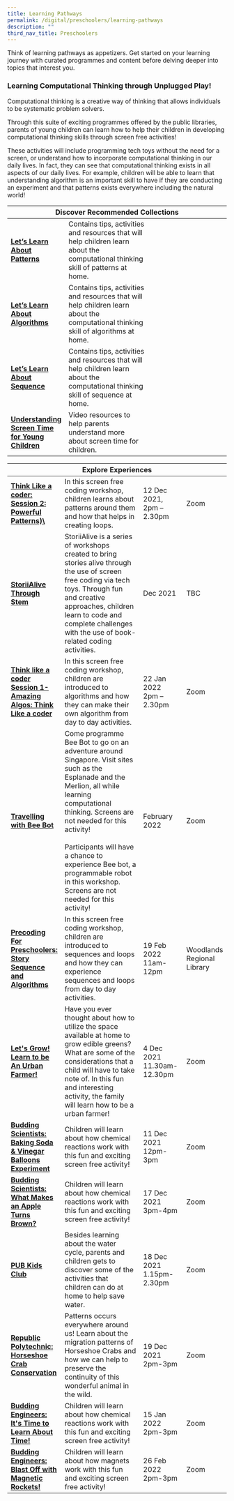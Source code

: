 ```yaml
---
title: Learning Pathways
permalink: /digital/preschoolers/learning-pathways
description: ""
third_nav_title: Preschoolers
---
```

Think of learning pathways as appetizers. Get started on your learning journey with curated programmes and content before delving deeper into topics that interest you.
<h3 class="has-text-indigo"><b> Learning Computational Thinking through Unplugged Play!</b></h3>

Computational thinking is a creative way of thinking that allows individuals to be systematic problem solvers. 

Through this suite of exciting programmes offered by the public libraries, parents of young children can learn how to help their children in developing computational thinking skills through screen free activities! 

These activities will include programming tech toys without the need for a screen, or understand how to incorporate computational thinking in our daily lives. In fact, they can see that computational thinking exists in all aspects of our daily lives.  For example, children will be able to learn that understanding algorithm is an important skill to have if they are conducting an experiment and that patterns exists everywhere including the natural world!

<div class="horizontal-scroll margin--bottom--lg">
  <table class="generic-table">
    <thead>
      <tr>
        <th colspan="4" class="is-uppercase has-weight-normal has-text-indigo">Discover Recommended Collections</th>
      </tr>
    </thead>
    <tbody>
      <tr>
        <td style="width: 20%;"><a href="/digital/preschoolers/learning-packages" target="_blank" class="has-text-indigo"><b> Let’s Learn About Patterns </b></a></td>
        <td style="width: 40%;">Contains tips, activities and resources that will help children learn about the computational thinking skill of patterns at home.</td>
        <td style="width: 20%;"></td>
        <td style="width: 20%;"></td>
      </tr>
      <tr>
        <td><a href="/digital/preschoolers/learning-packages" target="_blank" class="has-text-indigo"><b>Let’s Learn About Algorithms</b></a></td>
        <td>Contains tips, activities and resources that will help children learn about the computational thinking skill of algorithms at home.</td>
        <td> </td>
        <td> </td>
      </tr>
<tr>
        <td><a href="/digital/preschoolers/learning-packages" target="_blank" class="has-text-indigo"><b>Let’s Learn About Sequence</b></a></td>
        <td>Contains tips, activities and resources that will help children learn about the computational thinking skill of sequence at home.</td>
        <td> </td>
        <td> </td>
      </tr>
<tr>
        <td><a href="/digital/preschoolers/content" target="_blank" class="has-text-indigo"><b>Understanding Screen Time for Young Children</b></a></td>
        <td>Video resources to help parents understand more about screen time for children.</td>
        <td> </td>
        <td> </td>
      </tr>
    </tbody>
  </table>
</div>

<div class="horizontal-scroll margin--bottom--lg">
  <table class="generic-table">
    <thead>
      <tr>
        <th colspan="4" class="is-uppercase has-weight-normal has-text-indigo">Explore Experiences</th>
      </tr>
    </thead>
    <tbody>
      <tr>
        <td style="width: 20%;"><a href="#" target="_blank" class="has-text-indigo"><b>Think Like a coder: Session 2: Powerful Patterns)\</b></a></td>
        <td style="width: 40%;">In this screen free coding workshop, children learns about patterns around them and how that helps in creating loops.</td>
        <td style="width: 20%;">12 Dec 2021,<br>2pm – 2.30pm</td>
        <td style="width: 20%;">Zoom</td>
      </tr>
      <tr>
        <td><a href="#" target="_blank" class="has-text-indigo"><b>StoriiAlive Through Stem</b></a></td>
        <td>StoriiAlive is a series of workshops created to bring stories alive through the use of screen free coding via tech toys. Through fun and creative approaches, children learn to code and complete challenges with the use of book-related coding activities. </td>
        <td>Dec 2021</td>
        <td>TBC</td>
      </tr>
      <tr>
        <td><a href="#" target="_blank" class="has-text-indigo"><b>Think like a coder Session 1- Amazing Algos: Think Like a coder</b></a></td>
        <td>In this screen free coding workshop, children are introduced to algorithms and how they can make their own algorithm from day to day activities. </td>
        <td>22 Jan 2022<br>2pm – 2.30pm</td>
        <td>Zoom</td>
      </tr>
      <tr>
        <td><a href="#" target="_blank" class="has-text-indigo"><b>Travelling with Bee Bot</b></a></td>
        <td>Come programme Bee Bot to go on an adventure around Singapore. Visit sites such as the Esplanade and the Merlion, all while learning computational thinking.  Screens are not needed for this activity! <br><br>
Participants will have a chance to experience Bee bot, a programmable robot in this workshop. Screens are not needed for this activity!</td>
        <td>February 2022</td>
        <td>Zoom</td>
      </tr>
<tr>
<td><a href="#" target="_blank" class="has-text-indigo"><b>Precoding For Preschoolers: Story Sequence and Algorithms</b></a></td>
        <td>In this screen free coding workshop, children are introduced to sequences and loops and how they can experience sequences and loops from day to day activities.</td>
        <td>19 Feb 2022 <br>11am-12pm</td>
        <td>Woodlands Regional Library</td>
      </tr>
<tr>
<td><a href="#" target="_blank" class="has-text-indigo"><b>Let's Grow! Learn to be An Urban Farmer!</b></a></td>
        <td>Have you ever thought about how to utilize the space available at home to grow edible greens? What are some of the considerations that a child will have to take note of. In this fun and interesting activity, the family will learn how to be a urban farmer!</td>
        <td>4 Dec 2021 <br>11.30am-12.30pm</td>
        <td>Zoom</td>
      </tr>
<tr>
<td><a href="#" target="_blank" class="has-text-indigo"><b>Budding Scientists: Baking Soda & Vinegar Balloons Experiment</b></a></td>
        <td>Children will learn about how chemical reactions work with this fun and exciting screen free activity!</td>
        <td>11 Dec 2021 <br>12pm-3pm</td>
        <td>Zoom</td>
      </tr>
<tr>
<td><a href="#" target="_blank" class="has-text-indigo"><b>Budding Scientists: What Makes an Apple Turns Brown?</b></a></td>
        <td>Children will learn about how chemical reactions work with this fun and exciting screen free activity!</td>
        <td>17 Dec 2021 <br>3pm-4pm</td>
        <td>Zoom</td>
      </tr>
<tr>
<td><a href="#" target="_blank" class="has-text-indigo"><b>PUB Kids Club</b></a></td>
        <td>Besides learning about the water cycle, parents and children gets to discover some of the activities that children can do at home to help save water. </td>
        <td>18 Dec 2021 <br>1.15pm-2.30pm</td>
        <td>Zoom</td>
      </tr>
<tr>
<td><a href="#" target="_blank" class="has-text-indigo"><b>Republic Polytechnic: Horseshoe Crab Conservation</b></a></td>
        <td>Patterns occurs everywhere around us! Learn about the migration patterns of Horseshoe Crabs and how we can help to preserve the continuity of this wonderful animal in the wild.</td>
        <td>19 Dec 2021 <br>2pm-3pm</td>
        <td>Zoom</td>
      </tr>
<tr>
<td><a href="#" target="_blank" class="has-text-indigo"><b>Budding Engineers: It's Time to Learn About Time!</b></a></td>
        <td>Children will learn about how chemical reactions work with this fun and exciting screen free activity!</td>
        <td>15 Jan 2022 <br>2pm-3pm</td>
        <td>Zoom</td>
      </tr>
<tr>
<td><a href="#" target="_blank" class="has-text-indigo"><b>Budding Engineers: Blast Off with Magnetic Rockets!</b></a></td>
        <td>Children will learn about how magnets work with this fun and exciting screen free activity!</td>
        <td>26 Feb 2022<br>2pm-3pm</td>
        <td>Zoom</td>
      </tr>
    </tbody>
  </table>
</div>